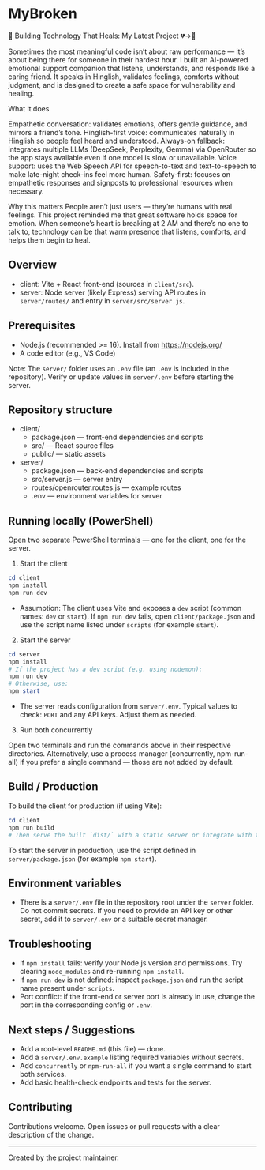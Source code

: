 # MyBroken

🌸 Building Technology That Heals: My Latest Project 💔→💚

Sometimes the most meaningful code isn’t about raw performance — it’s about being there for someone in their hardest hour. I built an AI-powered emotional support companion that listens, understands, and responds like a caring friend. It speaks in Hinglish, validates feelings, comforts without judgment, and is designed to create a safe space for vulnerability and healing.

What it does

Empathetic conversation: validates emotions, offers gentle guidance, and mirrors a friend’s tone.
Hinglish-first voice: communicates naturally in Hinglish so people feel heard and understood.
Always-on fallback: integrates multiple LLMs (DeepSeek, Perplexity, Gemma) via OpenRouter so the app stays available even if one model is slow or unavailable.
Voice support: uses the Web Speech API for speech-to-text and text-to-speech to make late-night check-ins feel more human.
Safety-first: focuses on empathetic responses and signposts to professional resources when necessary.

Why this matters
People aren’t just users — they’re humans with real feelings. This project reminded me that great software holds space for emotion. When someone’s heart is breaking at 2 AM and there’s no one to talk to, technology can be that warm presence that listens, comforts, and helps them begin to heal.
## Overview

- client: Vite + React front-end (sources in `client/src`).
- server: Node server (likely Express) serving API routes in `server/routes/` and entry in `server/src/server.js`.

## Prerequisites

- Node.js (recommended >= 16). Install from https://nodejs.org/
- A code editor (e.g., VS Code)

Note: The `server/` folder uses an `.env` file (an `.env` is included in the repository). Verify or update values in `server/.env` before starting the server.

## Repository structure

- client/
  - package.json — front-end dependencies and scripts
  - src/ — React source files
  - public/ — static assets
- server/
  - package.json — back-end dependencies and scripts
  - src/server.js — server entry
  - routes/openrouter.routes.js — example routes
  - .env — environment variables for server

## Running locally (PowerShell)

Open two separate PowerShell terminals — one for the client, one for the server.

1) Start the client

```powershell
cd client
npm install
npm run dev
```

- Assumption: The client uses Vite and exposes a `dev` script (common names: `dev` or `start`). If `npm run dev` fails, open `client/package.json` and use the script name listed under `scripts` (for example `start`).

2) Start the server

```powershell
cd server
npm install
# If the project has a dev script (e.g. using nodemon):
npm run dev
# Otherwise, use:
npm start
```

- The server reads configuration from `server/.env`. Typical values to check: `PORT` and any API keys. Adjust them as needed.

3) Run both concurrently

Open two terminals and run the commands above in their respective directories. Alternatively, use a process manager (concurrently, npm-run-all) if you prefer a single command — those are not added by default.

## Build / Production

To build the client for production (if using Vite):

```powershell
cd client
npm run build
# Then serve the built `dist/` with a static server or integrate with the backend.
```

To start the server in production, use the script defined in `server/package.json` (for example `npm start`).

## Environment variables

- There is a `server/.env` file in the repository root under the `server` folder. Do not commit secrets. If you need to provide an API key or other secret, add it to `server/.env` or a suitable secret manager.

## Troubleshooting

- If `npm install` fails: verify your Node.js version and permissions. Try clearing `node_modules` and re-running `npm install`.
- If `npm run dev` is not defined: inspect `package.json` and run the script name present under `scripts`.
- Port conflict: if the front-end or server port is already in use, change the port in the corresponding config or `.env`.

## Next steps / Suggestions

- Add a root-level `README.md` (this file) — done.
- Add a `server/.env.example` listing required variables without secrets.
- Add `concurrently` or `npm-run-all` if you want a single command to start both services.
- Add basic health-check endpoints and tests for the server.

## Contributing

Contributions welcome. Open issues or pull requests with a clear description of the change.

---

Created by the project maintainer.
